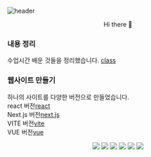![header](https://capsule-render.vercel.app/api?type=transparent&color=0:A8D9CA,100:D6FFE3&height=400&text=Dreming%20of%20Develope&desc=green&descSize=40&descAlign=90&descAlignY=70&animation=fadeIn)
<p align='center'> Hi there 👋 </p>

### 내용 정리
수업시간 배운 것들을 정리했습니다. [class](https://github.com/chfhr22/webs2024)

### 웹사이트 만들기
하나의 사이트를 다양한 버전으로 만들었습니다. <br>
react 버전[react](https://github.com/chfhr22/react-project)<br>
Next.js 버전[next.js](https://github.com/chfhr22/next-project)<br>
VITE 버전[vite](https://github.com/chfhr22/vite-project2023)<br>
VUE 버전[vue](https://github.com/chfhr22/vue-project)


<div align=center>
  <img src="https://img.shields.io/badge/html5-E34F26?style=flat-square&logo=html5&logoColor=white"/>
  <img src="https://img.shields.io/badge/css-1572B6?style=flat-square&logo=css3&logoColor=white">
  <img src="https://img.shields.io/badge/javascript-F7DF1E?style=flat-square&logo=javascript&logoColor=white"/>
  <img src="https://img.shields.io/badge/php-6C78AF?style=for-the-badge&logo=php&logoColor=white">

  <img src="https://img.shields.io/badge/React-61DAFB?style=flat-square&logo=React&logoColor=white">
  <img src="https://img.shields.io/badge/jquery-0769AD?style=flat-square&logo=jquery&logoColor=white">
</div>
